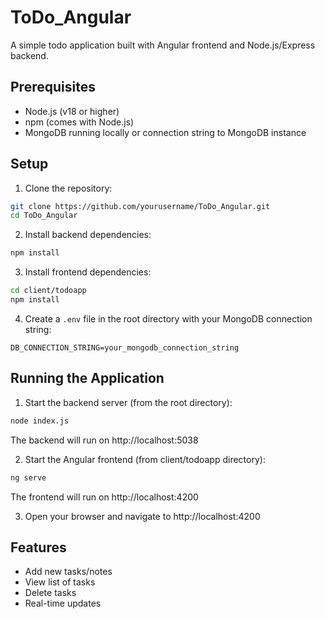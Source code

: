 # ToDo_Angular

A simple todo application built with Angular frontend and Node.js/Express backend.

## Prerequisites

- Node.js (v18 or higher)
- npm (comes with Node.js)
- MongoDB running locally or connection string to MongoDB instance

## Setup

1. Clone the repository:
```sh
git clone https://github.com/yourusername/ToDo_Angular.git
cd ToDo_Angular
```

2. Install backend dependencies:
```sh
npm install
```

3. Install frontend dependencies:
```sh
cd client/todoapp
npm install
```

4. Create a `.env` file in the root directory with your MongoDB connection string:
```
DB_CONNECTION_STRING=your_mongodb_connection_string
```

## Running the Application

1. Start the backend server (from the root directory):
```sh
node index.js
```
The backend will run on http://localhost:5038

2. Start the Angular frontend (from client/todoapp directory):
```sh
ng serve
```
The frontend will run on http://localhost:4200

3. Open your browser and navigate to http://localhost:4200

## Features

- Add new tasks/notes
- View list of tasks
- Delete tasks
- Real-time updates
